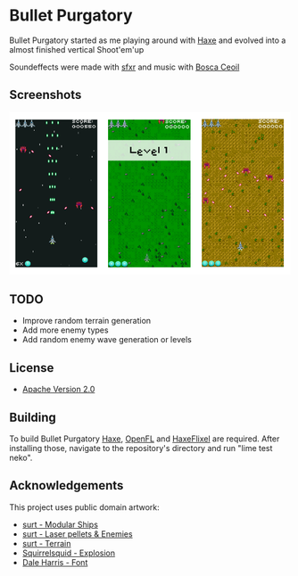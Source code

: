 # Bullet Purgatory 

Bullet Purgatory started as me playing around with [Haxe](http://haxe.org) and evolved into a almost finished vertical Shoot'em'up

Soundeffects were made with [sfxr](http://www.drpetter.se/project_sfxr.html) and music with [Bosca Ceoil](http://distractionware.com/blog/2013/08/bosca-ceoil/)

## Screenshots

![Screenshots](https://github.com/ekx/BulletPurgatory/blob/master/screenshots.png)

## TODO

* Improve random terrain generation
* Add more enemy types
* Add random enemy wave generation or levels

## License

* [Apache Version 2.0](http://www.apache.org/licenses/LICENSE-2.0.html)

## Building

To build Bullet Purgatory [Haxe](http://haxe.org), [OpenFL](http://www.openfl.org/) and [HaxeFlixel](http://haxeflixel.com/) are required.
After installing those, navigate to the repository's directory and run "lime test neko".

## Acknowledgements

This project uses public domain artwork:

* [surt - Modular Ships](http://opengameart.org/content/modular-ships)
* [surt - Laser pellets & Enemies](http://opengameart.org/content/some-other-8-bit-vertical-shooter-assets)
* [surt - Terrain](http://opengameart.org/content/blowhard-2-blow-harder)
* [Squirrelsquid - Explosion](http://www.pixeljoint.com/pixelart/38725.htm)
* [Dale Harris - Font](http://www.1001fonts.com/pixel-font.html)